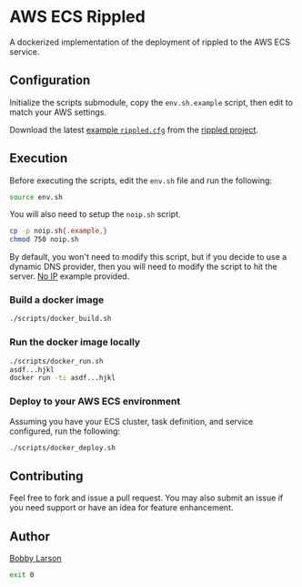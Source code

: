 # AWS ECS Rippled

A dockerized implementation of the deployment of rippled to the AWS ECS service.


## Configuration

Initialize the scripts submodule, copy the `env.sh.example` script, then edit to match your AWS settings.

Download the latest [example `rippled.cfg`](https://github.com/ripple/rippled/blob/develop/doc/rippled-example.cfg) from the [rippled project](https://github.com/ripple/rippled).


## Execution

Before executing the scripts, edit the `env.sh` file and run the following:

```bash
source env.sh
```

You will also need to setup the `noip.sh` script.

```bash
cp -p noip.sh{.example,}
chmod 750 noip.sh
```

By default, you won't need to modify this script, but if you decide to use a dynamic DNS provider, then you will need to modify the script to hit the server.  [No IP](https://www.noip.com/) example provided.


### Build a docker image

```bash
./scripts/docker_build.sh
```

### Run the docker image locally
```bash
./scripts/docker_run.sh
asdf...hjkl
docker run -ti asdf...hjkl
```

### Deploy to your AWS ECS environment

Assuming you have your ECS cluster, task definition, and service configured, run the following:

```bash
./scripts/docker_deploy.sh
```


## Contributing

Feel free to fork and issue a pull request.  You may also submit an issue if you need support or have an idea for feature enhancement.


## Author

[Bobby Larson](http://bobby.social)


```bash
exit 0
```
